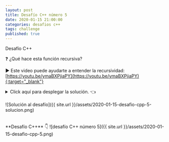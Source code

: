 ```yaml
---
layout: post
title: Desafío C++ número 5
date: 2020-01-15 21:00:00
categories: desafios c++
tags: challenge
published: true
---
```


Desafío C++

❓ ¿Qué hace esta función recursiva?

▶️ Este video puede ayudarte a entender la recursividad: [https://youtu.be/ymaBXPjiaPY](https://youtu.be/ymaBXPjiaPY){:target="_blank"}

<details><summary>Click aquí para desplegar la solución. 👈</summary>
✏️ La función recibe un string y lo retorna invertido. Si es vacío o tiene 1 solo carácter, retorna el mismo string, sin modificaciones.
<br />
<br />Código ejecutable: https://repl.it/@programacionde1/C-Desafio-5</details>
<br />
<div markdown="1">![Solución al desafío]({{ site.url }}/assets/2020-01-15-desafio-cpp-5-solucion.png)
</div></details>

<br />
<br />
**Desafío C++** 👇
![desafío C++ número 5]({{ site.url }}/assets/2020-01-15-desafio-cpp-5.png)

